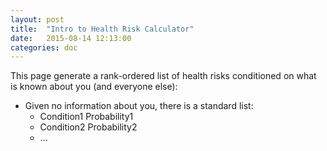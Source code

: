 ```yaml
---
layout: post
title:  "Intro to Health Risk Calculator"
date:   2015-08-14 12:13:00
categories: doc
---
```


This page generate a rank-ordered list of health risks conditioned
on what is known about you (and everyone else):

* Given no information about you, there is a standard list:
    - Condition1 Probability1
    - Condition2 Probability2
    - ...
